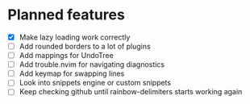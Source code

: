 # Planned features

- [x] Make lazy loading work correctly
- [ ] Add rounded borders to a lot of plugins
- [ ] Add mappings for UndoTree
- [ ] Add trouble.nvim for navigating diagnostics
- [ ] Add keymap for swapping lines
- [ ] Look into snippets engine or custom snippets
- [ ] Keep checking github until rainbow-delimiters starts working again
